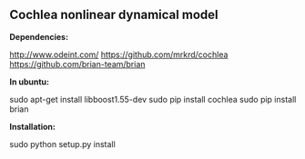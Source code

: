 <H2>Cochlea nonlinear dynamical model</H2>

**Dependencies:**

http://www.odeint.com/ 
https://github.com/mrkrd/cochlea
https://github.com/brian-team/brian


**In ubuntu:**

sudo apt-get install libboost1.55-dev
sudo pip install cochlea
sudo pip install brian

**Installation:**

sudo python setup.py install 

